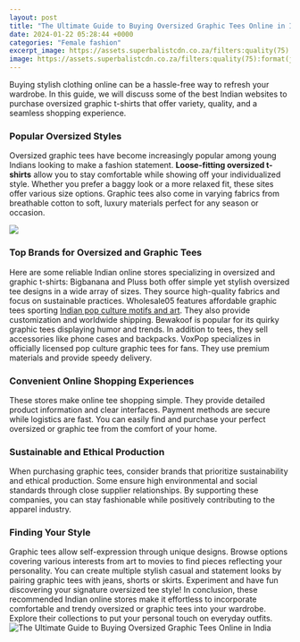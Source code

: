 ```yaml
---
layout: post
title: "The Ultimate Guide to Buying Oversized Graphic Tees Online in India"
date: 2024-01-22 05:28:44 +0000
categories: "Female fashion"
excerpt_image: https://assets.superbalistcdn.co.za/filters:quality(75):format(jpg)/1906119/original.jpg
image: https://assets.superbalistcdn.co.za/filters:quality(75):format(jpg)/1906119/original.jpg
---
```


Buying stylish clothing online can be a hassle-free way to refresh your wardrobe. In this guide, we will discuss some of the best Indian websites to purchase oversized graphic t-shirts that offer variety, quality, and a seamless shopping experience.
### Popular Oversized Styles
Oversized graphic tees have become increasingly popular among young Indians looking to make a fashion statement. **Loose-fitting oversized t-shirts** allow you to stay comfortable while showing off your individualized style. Whether you prefer a baggy look or a more relaxed fit, these sites offer various size options. Graphic tees also come in varying fabrics from breathable cotton to soft, luxury materials perfect for any season or occasion.

![](https://chictalkch.com/wp-content/uploads/2020/08/Urban-Outfitters-oversized-graphic-tee-7-1-1440x2157.jpg)
### Top Brands for Oversized and Graphic Tees
Here are some reliable Indian online stores specializing in oversized and graphic t-shirts:
Bigbanana and Pluss both offer simple yet stylish oversized tee designs in a wide array of sizes. They source high-quality fabrics and focus on sustainable practices.
Wholesale05 features affordable graphic tees sporting [Indian pop culture motifs and art](https://store.fi.io.vn/xmas-holiday-ugly-santa-saint-bernard-dog-merry-christmas-2). They also provide customization and worldwide shipping. 
Bewakoof is popular for its quirky graphic tees displaying humor and trends. In addition to tees, they sell accessories like phone cases and backpacks.
VoxPop specializes in officially licensed pop culture graphic tees for fans. They use premium materials and provide speedy delivery.
### Convenient Online Shopping Experiences
These stores make online tee shopping simple. They provide detailed product information and clear interfaces. Payment methods are secure while logistics are fast. You can easily find and purchase your perfect oversized or graphic tee from the comfort of your home.
### Sustainable and Ethical Production
When purchasing graphic tees, consider brands that prioritize sustainability and ethical production. Some ensure high environmental and social standards through close supplier relationships. By supporting these companies, you can stay fashionable while positively contributing to the apparel industry.
### Finding Your Style
Graphic tees allow self-expression through unique designs. Browse options covering various interests from art to movies to find pieces reflecting your personality. You can create multiple stylish casual and statement looks by pairing graphic tees with jeans, shorts or skirts. Experiment and have fun discovering your signature oversized tee style!
In conclusion, these recommended Indian online stores make it effortless to incorporate comfortable and trendy oversized or graphic tees into your wardrobe. Explore their collections to put your personal touch on everyday outfits.
![The Ultimate Guide to Buying Oversized Graphic Tees Online in India](https://assets.superbalistcdn.co.za/filters:quality(75):format(jpg)/1906119/original.jpg)